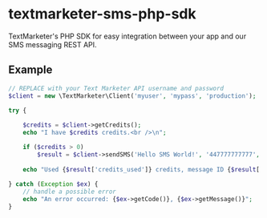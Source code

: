 textmarketer-sms-php-sdk
========================

TextMarketer's PHP SDK for easy integration between your app and our SMS messaging REST API.

## Example

```php
// REPLACE with your Text Marketer API username and password
$client = new \TextMarketer\Client('myuser', 'mypass', 'production');

try {
	
	$credits = $client->getCredits();
	echo "I have $credits credits.<br />\n";

	if ($credits > 0)
		$result = $client->sendSMS('Hello SMS World!', '447777777777', 'My Name');
	
	echo "Used {$result['credits_used']} credits, message ID {$result['message_id']}, scheduled ID {$result['scheduled_id']}<br /><br />\n"; 
	
} catch (Exception $ex) {
	// handle a possible error
	echo "An error occurred: {$ex->getCode()}, {$ex->getMessage()}";
}
```
